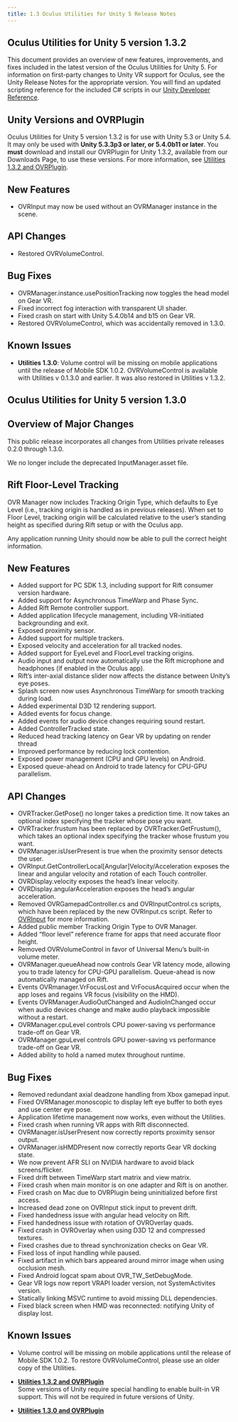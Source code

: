 ```yaml
---
title: 1.3 Oculus Utilities for Unity 5 Release Notes
---
```




## Oculus Utilities for Unity 5 version 1.3.2

This document provides an overview of new features, improvements, and fixes included in the latest version of the Oculus Utilities for Unity 5. For information on first-party changes to Unity VR support for Oculus, see the Unity Release Notes for the appropriate version. You will find an updated scripting reference for the included C# scripts in our [Unity Developer Reference](/documentation/game-engines/latest/concepts/book-unity-reference/).

## Unity Versions and OVRPlugin

Oculus Utilities for Unity 5 version 1.3.2 is for use with Unity 5.3 or Unity 5.4. It may only be used with **Unity 5.3.3p3 or later, or 5.4.0b11 or later**. You **must** download and install our OVRPlugin for Unity 1.3.2, available from our Downloads Page, to use these versions. For more information, see [Utilities 1.3.2 and OVRPlugin](/documentation/unity/latest/concepts/release-archive-unity-ovrplugin-132/).

## New Features

* OVRInput may now be used without an OVRManager instance in the scene.


## API Changes

* Restored OVRVolumeControl.


## Bug Fixes

* OVRManager.instance.usePositionTracking now toggles the head model on Gear VR.
* Fixed incorrect fog interaction with transparent UI shader.
* Fixed crash on start with Unity 5.4.0b14 and b15 on Gear VR.
* Restored OVRVolumeControl, which was accidentally removed in 1.3.0.


## Known Issues

* **Utilities 1.3.0**: Volume control will be missing on mobile applications until the release of Mobile SDK 1.0.2. OVRVolumeControl is available with Utilities v 0.1.3.0 and earlier. It was also restored in Utilities v 1.3.2.


## Oculus Utilities for Unity 5 version 1.3.0

## Overview of Major Changes

This public release incorporates all changes from Utilities private releases 0.2.0 through 1.3.0. 

We no longer include the deprecated InputManager.asset file.

## Rift Floor-Level Tracking

OVR Manager now includes Tracking Origin Type, which defaults to Eye Level (i.e., tracking origin is handled as in previous releases). When set to Floor Level, tracking origin will be calculated relative to the user’s standing height as specified during Rift setup or with the Oculus app.

Any application running Unity should now be able to pull the correct height information.

## New Features

* Added support for PC SDK 1.3, including support for Rift consumer version hardware.
* Added support for Asynchronous TimeWarp and Phase Sync.
* Added Rift Remote controller support.
* Added application lifecycle management, including VR-initiated backgrounding and exit.
* Exposed proximity sensor.
* Added support for multiple trackers.
* Exposed velocity and acceleration for all tracked nodes.
* Added support for EyeLevel and FloorLevel tracking origins.
* Audio input and output now automatically use the Rift microphone and headphones (if enabled in the Oculus app).
* Rift’s inter-axial distance slider now affects the distance between Unity’s eye poses.
* Splash screen now uses Asynchronous TimeWarp for smooth tracking during load.
* Added experimental D3D 12 rendering support.
* Added events for focus change.
* Added events for audio device changes requiring sound restart.
* Added ControllerTracked state.
* Reduced head tracking latency on Gear VR by updating on render thread
* Improved performance by reducing lock contention.
* Exposed power management (CPU and GPU levels) on Android.
* Exposed queue-ahead on Android to trade latency for CPU-GPU parallelism.


## API Changes

* OVRTracker.GetPose() no longer takes a prediction time. It now takes an optional index specifying the tracker whose pose you want.
* OVRTracker.frustum has been replaced by OVRTracker.GetFrustum(), which takes an optional index specifying the tracker whose frustum you want.
* OVRManager.isUserPresent is true when the proximity sensor detects the user.
* OVRInput.GetControllerLocal[Angular]Velocity/Acceleration exposes the linear and angular velocity and rotation of each Touch controller.
* OVRDisplay.velocity exposes the head’s linear velocity.
* OVRDisplay.angularAcceleration exposes the head’s angular acceleration.
* Removed OVRGamepadController.cs and OVRInputControl.cs scripts, which have been replaced by the new OVRInput.cs script. Refer to [OVRInput](/documentation/unity/latest/concepts/unity-ovrinput/#unity-ovrinput "OVRInput exposes a unified input API for multiple controller types.") for more information.
* Added public member Tracking Origin Type to OVR Manager.
* Added “floor level” reference frame for apps that need accurate floor height.
* Removed OVRVolumeControl in favor of Universal Menu’s built-in volume meter.
* OVRManager.queueAhead now controls Gear VR latency mode, allowing you to trade latency for CPU-GPU parallelism. Queue-ahead is now automatically managed on Rift.
* Events OVRmanager.VrFocusLost and VrFocusAcquired occur when the app loses and regains VR focus (visibility on the HMD).
* Events OVRManager.AudioOutChanged and AudioInChanged occur when audio devices change and make audio playback impossible without a restart.
* OVRManager.cpuLevel controls CPU power-saving vs performance trade-off on Gear VR.
* OVRManager.gpuLevel controls GPU power-saving vs performance trade-off on Gear VR.
* Added ability to hold a named mutex throughout runtime.


## Bug Fixes

* Removed redundant axial deadzone handling from Xbox gamepad input.
* Fixed OVRManager.monoscopic to display left eye buffer to both eyes and use center eye pose.
* Application lifetime management now works, even without the Utilities.
* Fixed crash when running VR apps with Rift disconnected.
* OVRManager.isUserPresent now correctly reports proximity sensor output.
* OVRManager.isHMDPresent now correctly reports Gear VR docking state.
* We now prevent AFR SLI on NVIDIA hardware to avoid black screens/flicker.
* Fixed drift between TimeWarp start matrix and view matrix.
* Fixed crash when main monitor is on one adapter and Rift is on another.
* Fixed crash on Mac due to OVRPlugin being uninitialized before first access.
* Increased dead zone on OVRInput stick input to prevent drift.
* Fixed handedness issue with angular head velocity on Rift.
* Fixed handedness issue with rotation of OVROverlay quads. 
* Fixed crash in OVROverlay when using D3D 12 and compressed textures.
* Fixed crashes due to thread synchronization checks on Gear VR.
* Fixed loss of input handling while paused.
* Fixed artifact in which bars appeared around mirror image when using occlusion mesh.
* Fixed Android logcat spam about OVR\_TW\_SetDebugMode.
* Gear VR logs now report VRAPI loader version, not SystemActivites version.
* Statically linking MSVC runtime to avoid missing DLL dependencies.
* Fixed black screen when HMD was reconnected: notifying Unity of display lost.


## Known Issues

* Volume control will be missing on mobile applications until the release of Mobile SDK 1.0.2. To restore OVRVolumeControl, please use an older copy of the Utilities.


* **[Utilities 1.3.2 and OVRPlugin](/documentation/unity/latest/concepts/release-archive-unity-ovrplugin-132/)**  
Some versions of Unity require special handling to enable built-in VR support. This will not be required in future versions of Unity.
* **[Utilities 1.3.0 and OVRPlugin](/documentation/unity/latest/concepts/release-archive-unity-ovrplugin-130/)**  



